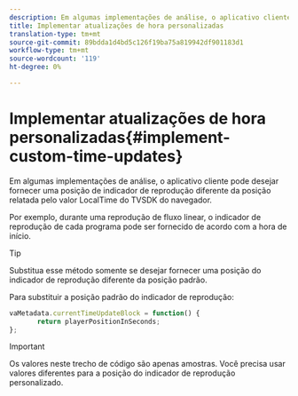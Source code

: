 ```yaml
---
description: Em algumas implementações de análise, o aplicativo cliente pode desejar fornecer uma posição de indicador de reprodução diferente da posição relatada pelo valor LocalTime do TVSDK do navegador.
title: Implementar atualizações de hora personalizadas
translation-type: tm+mt
source-git-commit: 89bdda1d4bd5c126f19ba75a819942df901183d1
workflow-type: tm+mt
source-wordcount: '119'
ht-degree: 0%

---
```



# Implementar atualizações de hora personalizadas{#implement-custom-time-updates}

Em algumas implementações de análise, o aplicativo cliente pode desejar fornecer uma posição de indicador de reprodução diferente da posição relatada pelo valor LocalTime do TVSDK do navegador.

Por exemplo, durante uma reprodução de fluxo linear, o indicador de reprodução de cada programa pode ser fornecido de acordo com a hora de início.

>[!TIP]
>
>Substitua esse método somente se desejar fornecer uma posição do indicador de reprodução diferente da posição padrão.

Para substituir a posição padrão do indicador de reprodução:

```js
vaMetadata.currentTimeUpdateBlock = function() { 
       return playerPositionInSeconds; 
}; 
```

>[!IMPORTANT]
>
>Os valores neste trecho de código são apenas amostras. Você precisa usar valores diferentes para a posição do indicador de reprodução personalizado.

